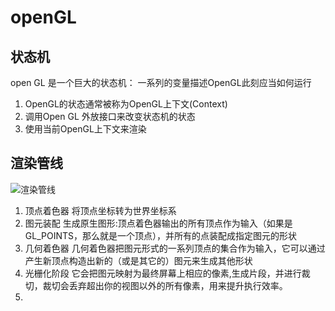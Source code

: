 # openGL

## 状态机
open GL 是一个巨大的状态机： 一系列的变量描述OpenGL此刻应当如何运行
1. OpenGL的状态通常被称为OpenGL上下文(Context)
2. 调用Open GL 外放接口来改变状态机的状态
3. 使用当前OpenGL上下文来渲染



## 渲染管线
![渲染管线](https://open.gl/media/img/c2_pipeline.png)
1.  顶点着色器 将顶点坐标转为世界坐标系
2.  图元装配 生成原生图形:顶点着色器输出的所有顶点作为输入（如果是GL_POINTS，那么就是一个顶点），并所有的点装配成指定图元的形状
3.  几何着色器 几何着色器把图元形式的一系列顶点的集合作为输入，它可以通过产生新顶点构造出新的（或是其它的）图元来生成其他形状
4.  光栅化阶段 它会把图元映射为最终屏幕上相应的像素,生成片段，并进行裁切，裁切会丢弃超出你的视图以外的所有像素，用来提升执行效率。
5.  